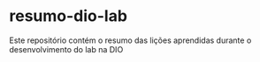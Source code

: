 # resumo-dio-lab
Este repositório contém o resumo das lições aprendidas durante o desenvolvimento do lab na DIO
